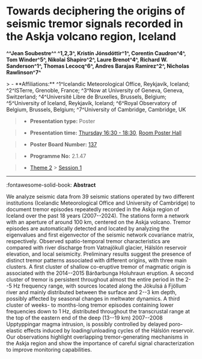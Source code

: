 # Towards deciphering the origins of seismic tremor signals recorded in the Askja volcano region, Iceland

**^^Jean Soubestre^^ ^1,2,3^, Kristín Jónsdóttir^1^, Corentin Caudron^4^, Tom Winder^5^, Nikolai Shapiro^2^, Laure Brenot^4^, Richard W. Sanderson^1^, Thomas Lecocq^6^, Andres Barajas Ramirez^2^, Nicholas Rawlinson^7^**

<!-- more -->> - **Affiliations:** ^1^Icelandic Meteorological Office, Reykjavík, Iceland; ^2^ISTerre, Grenoble, France; ^3^Now at University of Geneva, Geneva, Switzerland; ^4^Université Libre de Bruxelles, Brussels, Belgium; ^5^University of Iceland, Reykjavík, Iceland; ^6^Royal Observatory of Belgium, Brussels, Belgium; ^7^University of Cambridge, Cambridge, UK

> - **Presentation type:** Poster

> - **Presentation time:** [Thursday 16:30 - 18:30](../sessions_comparison.md#__tabbed_3_6), [Room Poster Hall](../maps_venue.md#__tabbed_1_1)

> - **Poster Board Number:** [137](../map_poster_boards.md#thursday)

> - **Programme No:** 2.1.47

> - [Theme 2](../theme2.md) > [Session 1](../sessions/session-2-1.md)

--- 

:fontawesome-solid-book: **Abstract**

We analyze seismic data from 39 seismic stations operated by two different institutions (Icelandic Meteorological Office and University of Cambridge) to document tremor episodes repeatedly recorded in the Askja region of Iceland over the past 18 years (2007--2024). The stations form a network with an aperture of around 100 km, centered on the Askja volcano. Tremor episodes are automatically detected and located by analyzing the eigenvalues and first eigenvector of the seismic network covariance matrix, respectively. Observed spatio-temporal tremor characteristics are compared with river discharge from Vatnajökull glacier, Hálslón reservoir elevation, and local seismicity.
Preliminary results suggest the presence of distinct tremor patterns associated with different origins, with three main clusters. A first cluster of shallow co-eruptive tremor of magmatic origin is associated with the 2014--2015 Bárðarbunga Holuhraun eruption. A second cluster of tremor is persistent throughout almost the entire period in the 2--5 Hz frequency range, with sources located along the Jökulsá á Fjöllum river and mainly distributed between the surface and 2--3 km depth, possibly affected by seasonal changes in meltwater dynamics. A third cluster of weeks- to months-long tremor episodes containing lower frequencies down to 1 Hz, distributed throughout the transcrustal range at the top of the eastern end of the deep (13--19 km) 2007--2008 Upptyppingar magma intrusion, is possibly controlled by delayed poro-elastic effects induced by loading/unloading cycles of the Hálslón reservoir. Our observations highlight overlapping tremor-generating mechanisms in the Askja region and show the importance of careful signal characterization to improve monitoring capabilities.

